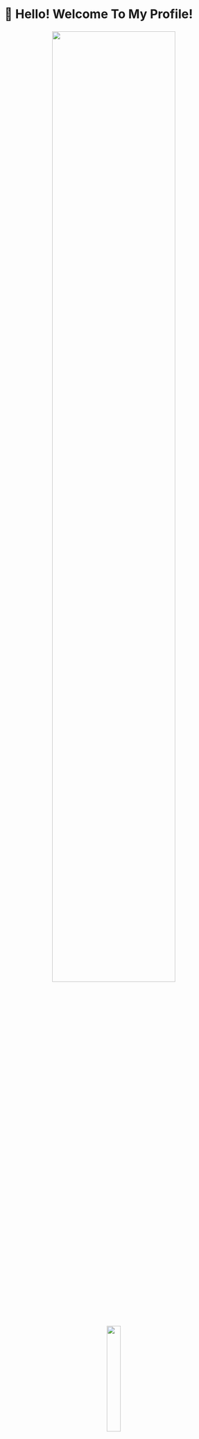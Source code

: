 # 👋 Hello! Welcome To My Profile!

<h3 align="center">
 <img width="75%" height="75%" src="https://github-readme-stats.vercel.app/api?username=rithulkamesh&show_icons=true&theme=onedark" />
<br><br><br>

<h3 align="center">
 <img width="25%" height="25%" src="https://github-readme-stats.vercel.app/api/top-langs/?username=rithulkamesh&layout=compact&theme=onedark" />
<br><br><br>


</h3>
Hi! I Am Rithul Kamesh. I am a 15 year old 11th grader from India, Currently Studying in BGS National Public School.

I am a Node.js Enthusiast who is learning to code in Typescript and currently learning ML-DS, I have a lot of interest in AI and in Aeronautical Engineering. I'm also making my own and unique website with Three.js and Next.js to make a good impression to those who look at my website. I am also a fan of open source and Love creating open source projects a lot.

## My Bucket List

- [x] AI-ML (Thanks, Techroulette!)
- [ ] TypeScript
- [ ] Kotlin
- [ ] Matplotlib, Pandas
- [ ] C && C++
